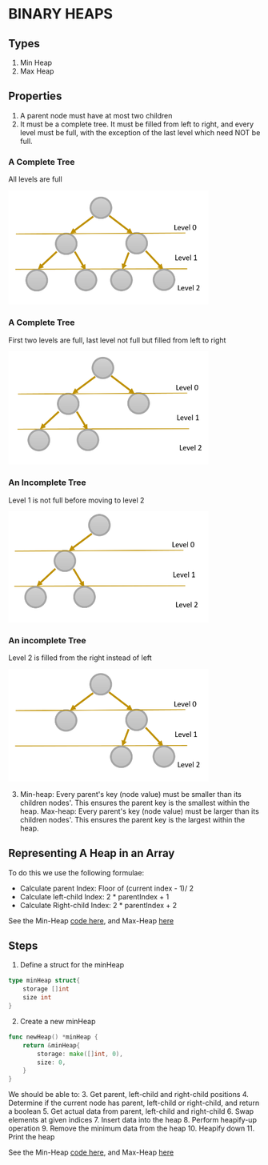 # BINARY HEAPS

## Types

1. Min Heap
2. Max Heap

## Properties

1. A parent node must have at most two children
2. It must be a complete tree. It must be filled from left to right, and every level must be full, with the exception of the last level which need NOT be full.
                   
### A Complete Tree 

All levels are full

<img src="../assets/complete_tree1.png" alt="Complete tree 1" width="400">
  
  
### A Complete Tree 

First two levels are full, last level not full but filled from left to right

<img src="../assets/complete_tree2.png" alt="Complete tree 2" width="400">           
 

### An Incomplete Tree 

Level 1 is not full before moving to level 2

<img src="../assets/incomplete_tree1.png" alt="Incomplete tree 1" width="400">   
  
  
### An incomplete Tree 

Level 2 is filled from the right instead of left

<img src="../assets/incomplete_tree2.png" alt="Incomplete tree 2" width="400">   
   
3. Min-heap: Every parent's key (node value) must be smaller than its children nodes'. This ensures the parent key is the smallest within the heap. 
Max-heap: Every parent's key (node value) must be larger than its children nodes'. This ensures the parent key is the largest within the heap.


## Representing A Heap in an Array

To do this we use the following formulae:
  
- Calculate parent Index: Floor of (current index - 1)/ 2
- Calculate left-child Index: 2 * parentIndex + 1
- Calculate Right-child Index: 2 * parentIndex + 2

See the Min-Heap [code here](./binary_heap/minHeap.go), and Max-Heap [here](./binary_heap/maxHeap.go)

## Steps
1. Define a struct for the minHeap
```go
type minHeap struct{
	storage []int
	size int
}
```
2. Create a new minHeap
```go
func newHeap() *minHeap {
	return &minHeap{
		storage: make([]int, 0),
		size: 0,
	} 
}
```
We should be able to:
3. Get parent, left-child and right-child positions 
4. Determine if the current node has parent, left-child or right-child, and return a boolean
5. Get actual data from parent, left-child and right-child 
6. Swap elements at given indices
7. Insert data into the heap
8. Perform heapify-up operation
9. Remove the minimum data from the heap
10. Heapify down
11. Print the heap

See the Min-Heap [code here](./binary_heap/minHeap.go), and Max-Heap [here](./binary_heap/maxHeap.go)